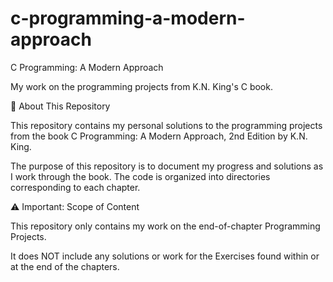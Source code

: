 # c-programming-a-modern-approach

C Programming: A Modern Approach

My work on the programming projects from K.N. King's C book.

📖 About This Repository

This repository contains my personal solutions to the programming projects from the book C Programming: A Modern Approach, 2nd Edition by K.N. King.

The purpose of this repository is to document my progress and solutions as I work through the book. The code is organized into directories corresponding to each chapter.

⚠️ Important: Scope of Content

This repository only contains my work on the end-of-chapter Programming Projects.

It does NOT include any solutions or work for the Exercises found within or at the end of the chapters.
